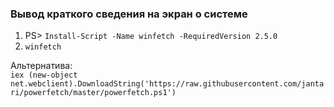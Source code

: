 ### Вывод краткого сведения на экран о системе
1) PS>  `Install-Script -Name winfetch -RequiredVersion 2.5.0`
2) `winfetch`

Альтернатива:
<br/> `iex (new-object net.webclient).DownloadString('https://raw.githubusercontent.com/jantari/powerfetch/master/powerfetch.ps1')`
